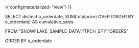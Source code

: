 {{ config(materialized="view") }}

SELECT distinct
  o_orderdate,
  SUM(totalprice) OVER (ORDER BY o_orderdate) AS cumulative_sales

FROM "SNOWFLAKE_SAMPLE_DATA"."TPCH_SF1"."ORDERS"

ORDER BY o_orderdate

